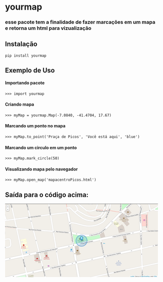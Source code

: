 yourmap
===========

### esse pacote tem a finalidade de fazer marcações em um mapa e retorna um html para vizualização

## Instalação
    pip install yourmap

## Exemplo de Uso
#### Importando pacote
    >>> import yourmap

#### Criando mapa
    >>> myMap = yourmap.Map(-7.0840, -41.4704, 17.67)

#### Marcando um ponto no mapa
    >>> myMap.to_point('Praça de Picos', 'Você está aqui', 'blue')

#### Marcando um circulo em um ponto
    >>> myMap.mark_circle(50)

#### Visualizando mapa pelo navegador
    >>> myMap.open_map('mapacentroPicos.html')

## Saída para o código acima:

![Imagem de Saída.](https://github.com/emanuel07mii/yourmap/blob/master/imgs/mapEX.png)
